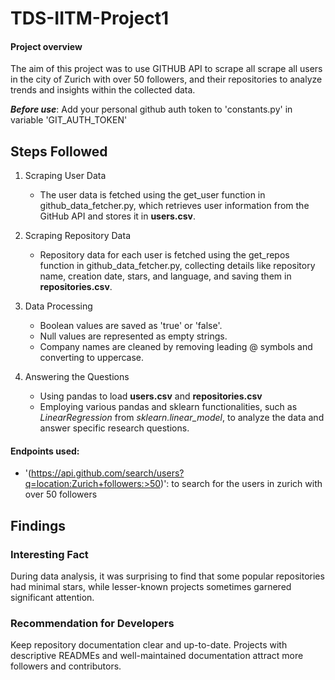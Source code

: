 # TDS-IITM-Project1

#### Project overview
The aim of this project was to use GITHUB API to scrape all scrape all users in the city of Zurich with over 50 followers, and their repositories to analyze trends and insights within the collected data. 

***Before use***: Add your personal github auth token to 'constants.py' in variable 'GIT_AUTH_TOKEN'

## Steps Followed
1. Scraping User Data
    - The user data is fetched using the get_user function in github_data_fetcher.py, which retrieves user information from the GitHub API and stores it in **users.csv**.

2. Scraping Repository Data
    - Repository data for each user is fetched using the get_repos function in github_data_fetcher.py, collecting details like repository name, creation date, stars, and language, and saving them in **repositories.csv**.

3. Data Processing
    - Boolean values are saved as 'true' or 'false'.
    - Null values are represented as empty strings.
    - Company names are cleaned by removing leading @ symbols and converting to uppercase.

4. Answering the Questions
    - Using pandas to load **users.csv** and **repositories.csv** 
    - Employing various pandas and sklearn functionalities, such as *LinearRegression* from *sklearn.linear_model*, to analyze the data and answer specific research questions.

#### Endpoints used:
- '(https://api.github.com/search/users?q=location:Zurich+followers:>50)': to search for the users in zurich with over 50 followers

## Findings

### Interesting Fact
During data analysis, it was surprising to find that some popular repositories had minimal stars, while lesser-known projects sometimes garnered significant attention.

### Recommendation for Developers
Keep repository documentation clear and up-to-date. Projects with descriptive READMEs and well-maintained documentation attract more followers and contributors.

